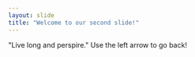 ```yaml
---
layout: slide
title: "Welcome to our second slide!"
---
```

"Live long and perspire." 
Use the left arrow to go back!
